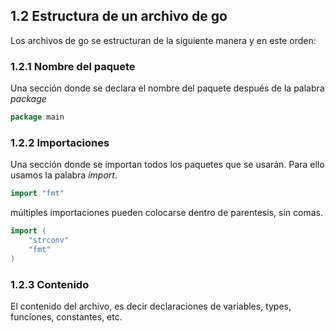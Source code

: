 ## 1.2 Estructura de un archivo de go

Los archivos de go se estructuran de la siguiente manera y en este
orden:

### 1.2.1 Nombre del paquete

Una sección donde se declara el nombre del paquete después de la palabra
*package*

``` go
package main
```

### 1.2.2 Importaciones

Una sección donde se importan todos los paquetes que se usarán. Para
ello usamos la palabra *import*.

``` go
import "fmt"
```

múltiples importaciones pueden colocarse dentro de parentesis, sin
comas.

``` go
import (
    "strconv"
    "fmt"
)
```

### 1.2.3 Contenido

El contenido del archivo, es decir declaraciones de variables, types,
funciones, constantes, etc.

